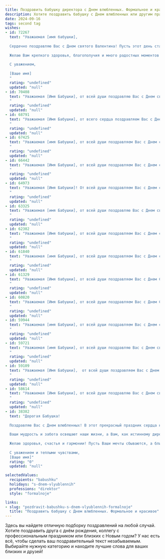 ```yaml
---
title: Поздравить бабушку директора с Днем влюбленных. Формальное и красивое
description: Хотите поздравить бабушку с Днем влюбленных или другим праздником? Наш ИИ создаст незабываемое поздравление, а вы обязательно выделитесь среди других.  
date: 2024-09-16
tags: second tag
wishes:
- id: 72267
  text: "Уважаемая [имя бабушки],
  
  Сердечно поздравляю Вас с Днем святого Валентина! Пусть этот день станет для Вас наполнен теплом, любовью и заботой близких людей!
  
  Желаю Вам крепкого здоровья, благополучия и много радостных моментов!
  
  С уважением,
  
  [Ваше имя]
  "
  rating: "undefined"
  updated: "null"
- id: 70408
  text: "Уважаемая [Имя Бабушки], от всей души поздравляю Вас с Днем святого Валентина! Желаю Вам любви, тепла, радости и всех благ, которые приносит этот праздник. Пусть Ваше сердце всегда будет согрето заботой и вниманием близких людей.
  "
  rating: "undefined"
  updated: "null"
- id: 68791
  text: "Уважаемая [Имя Бабушки], от всего сердца поздравляем Вас с Днем святого Валентина! Желаем Вам любви, радости и тепла в этот прекрасный день!
  "
  rating: "undefined"
  updated: "null"
- id: 67425
  text: "Уважаемая [имя Бабушки], от всей души поздравляем Вас с Днем святого Валентина! Желаем Вам неиссякаемой любви, тепла и заботы от родных и близких, а также  крепкого здоровья и бодрости духа. Пусть этот день будет наполнен приятными моментами, и пусть Ваше сердце всегда будет открыто для любви.
  "
  rating: "undefined"
  updated: "null"
- id: 66442
  text: "Уважаемая [Имя Бабушки], от всей души поздравляем Вас с Днем святого Валентина! Желаем Вам любви, тепла, заботы и  радости, которые наполнят Вашу жизнь яркими красками. Пусть этот день будет особенным, полным приятных сюрпризов и  нежных чувств!
  "
  rating: "undefined"
  updated: "null"
- id: 64973
  text: "Уважаемая [Имя Бабушки]! От всей души поздравляем Вас с Днем святого Валентина! Желаем Вам крепкого здоровья, семейного тепла и бесконечной любви от близких людей. Пусть этот день наполнит Вас радостью, позитивом и удачей.
  "
  rating: "undefined"
  updated: "null"
- id: 63325
  text: "Уважаемая [имя Бабушки], от всей души поздравляю Вас с Днем святого Валентина! Желаю Вам крепкого здоровья, семейного благополучия, душевной гармонии и бесконечного счастья! Пусть Ваша жизнь будет наполнена любовью, заботой и вниманием близких людей.
  "
  rating: "undefined"
  updated: "null"
- id: 62302
  text: "Уважаемая [Имя бабушки], от всей души поздравляем Вас с Днем святого Валентина! Желаем Вам крепкого здоровья, неиссякаемого оптимизма и душевного тепла. Пусть любовь и забота Ваших близких согревают Вас каждый день.
  "
  rating: "undefined"
  updated: "null"
- id: 61840
  text: "Уважаемая [имя Бабушки], от всей души поздравляем Вас с Днем святого Валентина! Желаем Вам крепкого здоровья, замечательного настроения и бесконечной любви. Пусть этот день станет для Вас символом тепла, радости и романтики!
  "
  rating: "undefined"
  updated: "null"
- id: 61329
  text: "Уважаемая [Имя бабушки], от всей души поздравляем Вас с Днем Святого Валентина! Пусть этот день наполнится любовью, заботой и теплыми чувствами от близких. Желаем Вам крепкого здоровья, ярких впечатлений и светлых эмоций!
  "
  rating: "undefined"
  updated: "null"
- id: 60820
  text: "Уважаемая [Имя Бабушки], от всей души поздравляем Вас с Днем Святого Валентина! Желаем Вам в этот день, окруженной любовью и заботой близких, ощутить всю теплоту и нежность, которые Вы дарите всем вокруг. Пусть этот день станет для Вас маленьким праздником, наполненным душевным теплом и радостными мгновениями.
  "
  rating: "undefined"
  updated: "null"
- id: 59944
  text: "Уважаемая [имя Бабушки], от всей души поздравляем Вас с Днем святого Валентина! Желаем Вам крепкого здоровья, душевного тепла и безграничной любви, которая согревает Вас каждый день. Пусть этот праздник подарит Вам множество приятных моментов и вдохновит на новые свершения.
  "
  rating: "undefined"
  updated: "null"
- id: 59721
  text: "Уважаемая [имя Бабушки], от всей души поздравляю Вас с Днем святого Валентина! Желаю Вам светлых и радостных эмоций,  любви и заботы со стороны близких, а также крепкого здоровья и благополучия. Пусть этот день подарит Вам много приятных моментов и  наполнит Вашу жизнь радостью и счастьем!
  "
  rating: "undefined"
  updated: "null"
- id: 59109
  text: "Уважаемая [Имя Бабушки],  от всей души поздравляем Вас с Днем святого Валентина! Желаем Вам бесконечной любви, нежности и счастья, которое согревает сердце и вдохновляет на новые свершения. Пусть этот день будет полон радости, приятных сюрпризов и незабываемых моментов.
  "
  rating: "undefined"
  updated: "null"
- id: 58614
  text: "Уважаемая [Имя Бабушки], от всей души поздравляю Вас с Днем святого Валентина! Желаю Вам море любви, тепла и радости в этот прекрасный день. Пусть Ваша жизнь будет наполнена яркими красками и душевным спокойствием, а Ваша директорская мудрость и талант продолжают вдохновлять всех вокруг!
  "
  rating: "undefined"
  updated: "null"
- id: 38382
  text: "Дорогая Бабушка!
  
  Поздравляю Вас с Днем влюбленных! В этот прекрасный праздник сердца наполнены теплом и нежностью, и хотелось бы выразить Вам свою искреннюю признательность и любовь.
  
  Ваши мудрость и забота освещают наши жизни, а Вам, как истинному директору нашей семьи, всегда удается создавать атмосферу тепла и уюта. Пусть в Вашем сердце всегда живет любовь, а каждый новый день радует только приятными событиями и счастливыми моментами.
  
  Желаю здоровья, счастья и гармонии! Пусть Ваши мечты сбываются, а близкие дарят Вам свою любовь и поддержку.
  
  С уважением и теплыми чувствами,
  [Ваше имя]"
  rating: "0"
  updated: "null"

selectedValues:
  recipients: "babushku"
  holidays: "s-dnem-vlyublennih"
  professions: "direktor"
  style: "formalnoje"

links:
- slug: "pozdravit-babushku-s-dnem-vlyublennih-formalnoje"
  title: "Поздравить бабушку с Днем влюбленных. Формальное и красивое"
---
```


Здесь вы найдете отличную подборку поздравлений на любой случай. 
Хотите поздравить друга с днём рождения, коллегу с профессиональным праздником или близких с Новым годом? У нас есть всё, чтобы сделать ваш поздравительный текст незабываемым. Выбирайте нужную категорию и находите лучшие слова для ваших близких и друзей!

